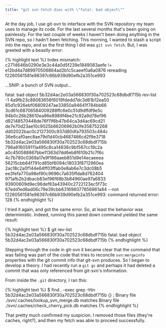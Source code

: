 ```yaml
---
title: "git svn fetch dies with \"fatal: bad object\""
---
```

At the day job, I use git-svn to interface with the SVN repository my team
uses to manage its code. For the last several months that's been going on
painlessly. For the last couple of weeks I haven't been doing anything in the
SVN repo, so I hadn't been fetching. This morning, I wanted to stash a script
into the repo, and so the first thing I did was `git svn fetch`. But, I was
greeted with a beastly error:

{% highlight text %}
Index mismatch: c2714646b0290e3e3c44a0d5f239e1849083aefe != e12bd4a7d89970506864ad2b1c5caeef0a6a0876
rereading f2260561581e98397c66b939d90efb2a351ce993

...SNIP: a bunch of SVN output...

fatal: bad object 5b32d4ac2e03a566830f30a702523c68dbdf715b
rev-list -1 4a9fb23c88083656f6019fdedd7dc3d61b12ea50 85d1c926ebf06809247ae33850a94641f784bb66 3cd61c68706584009288ffc6e0c51d9dffdf9e5c 94b0c26b28610ea96e8989f4be21c92a9d78ef96 d82148570448de76f11f6b47b64ca3d4ac69cd21 de7e70d23ae10c9025b66206962b0fe358752268 dd02022bac0c2127300c937d80dfa793503c484c 36e6caf0aec8ae79d1d40cb4687466cd2f9e3718 5b32d4ac2e03a566830f30a702523c68dbdf715b 796a816059111a495c8ca14836c9bf567cc19c2a a0c450588867bbe11363d7dd6eb8f610b21c7f6c 4c7b780c0369a17e9f166aaeb851d9e14ecaeeea 56215cbb64f791cd85bf6094c18033f8712960ea 2ac18c2a0f144e64ff03ffab0e8ab6e7c3dc08b5 ee3fefa770a98ef90c9696c7a635ffda8d762404 971afb2b2dbacb83ef96f68b3b84960ae97a6833 93900609d9ec96def83a43940c2722123ec5f73c 67edd1ed8ad06c79e39cbb631696077856961a84 --not f2260561581e98397c66b939d90efb2a351ce993: command returned error: 128
{% endhighlight %}

I tried it again, and got the same error. So, at least the behavior was
deterministic. Indeed, running this pared down command yielded the same
result:

{% highlight text %}
$ git rev-list 5b32d4ac2e03a566830f30a702523c68dbdf715b
fatal: bad object 5b32d4ac2e03a566830f30a702523c68dbdf715b
{% endhighlight %}

Stepping through the code in git-svn it became clear that the command that was
failing was part of the code that tries to reconcile `svn:mergeinfo`
properties with the git commit info that git-svn produces. So I began to
develop a theory. I had recently run a `git gc` and perhaps it had deleted a
commit that was only referenced from git-svn's information.

From inside the `.git` directory, I ran this:

{% highlight text %}
$ find . -exec grep -Hin 5b32d4ac2e03a566830f30a702523c68dbdf715b {} \;
Binary file ./svn/.caches/lookup_svn_merge.db matches
Binary file ./svn/.caches/check_cherry_pick.db matches
{% endhighlight %}

That pretty much confirmed my suspicion. I removed those files (they're
caches, right?), and then my fetch was able to proceed successfully.

